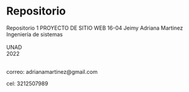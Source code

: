 # Repositorio
Repositorio 1
PROYECTO DE SITIO WEB 16-04
Jeimy Adriana Martinez
<br>Ingeniería de sistemas <br>
<br>UNAD <br>
2022
<br> <br>
<p> correo: adrianamartinez@gmail.com <p>
<p> cel: 3212507989 <p>
